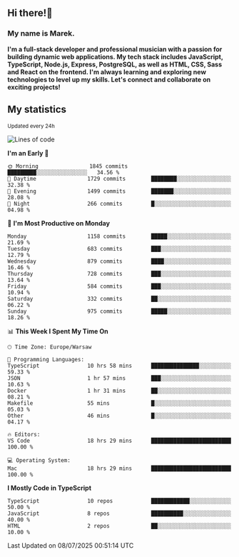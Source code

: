 ## Hi there!👋 ##
### My name is Marek. ###

**I'm a full-stack developer and professional musician with a passion for building dynamic web applications. My tech stack includes JavaScript, TypeScript, Node.js, Express, PostgreSQL, as well as HTML, CSS, Sass and React on the frontend. I'm always learning and exploring new technologies to level up my skills. Let's connect and collaborate on exciting projects!**

## My statistics ##
<sub>Updated every 24h</sub>
<!--START_SECTION:waka-->
![Lines of code](https://img.shields.io/badge/From%20Hello%20World%20I%27ve%20Written-640.2%20thousand%20lines%20of%20code-blue)

**I'm an Early 🐤** 

```text
🌞 Morning                1845 commits        █████████░░░░░░░░░░░░░░░░   34.56 % 
🌆 Daytime                1729 commits        ████████░░░░░░░░░░░░░░░░░   32.38 % 
🌃 Evening                1499 commits        ███████░░░░░░░░░░░░░░░░░░   28.08 % 
🌙 Night                  266 commits         █░░░░░░░░░░░░░░░░░░░░░░░░   04.98 % 
```
📅 **I'm Most Productive on Monday** 

```text
Monday                   1158 commits        █████░░░░░░░░░░░░░░░░░░░░   21.69 % 
Tuesday                  683 commits         ███░░░░░░░░░░░░░░░░░░░░░░   12.79 % 
Wednesday                879 commits         ████░░░░░░░░░░░░░░░░░░░░░   16.46 % 
Thursday                 728 commits         ███░░░░░░░░░░░░░░░░░░░░░░   13.64 % 
Friday                   584 commits         ███░░░░░░░░░░░░░░░░░░░░░░   10.94 % 
Saturday                 332 commits         ██░░░░░░░░░░░░░░░░░░░░░░░   06.22 % 
Sunday                   975 commits         █████░░░░░░░░░░░░░░░░░░░░   18.26 % 
```


📊 **This Week I Spent My Time On** 

```text
🕑︎ Time Zone: Europe/Warsaw

💬 Programming Languages: 
TypeScript               10 hrs 58 mins      ███████████████░░░░░░░░░░   59.33 % 
JSON                     1 hr 57 mins        ███░░░░░░░░░░░░░░░░░░░░░░   10.63 % 
Docker                   1 hr 31 mins        ██░░░░░░░░░░░░░░░░░░░░░░░   08.21 % 
Makefile                 55 mins             █░░░░░░░░░░░░░░░░░░░░░░░░   05.03 % 
Other                    46 mins             █░░░░░░░░░░░░░░░░░░░░░░░░   04.17 % 

🔥 Editors: 
VS Code                  18 hrs 29 mins      █████████████████████████   100.00 % 

💻 Operating System: 
Mac                      18 hrs 29 mins      █████████████████████████   100.00 % 
```

**I Mostly Code in TypeScript** 

```text
TypeScript               10 repos            ████████████░░░░░░░░░░░░░   50.00 % 
JavaScript               8 repos             ██████████░░░░░░░░░░░░░░░   40.00 % 
HTML                     2 repos             ██░░░░░░░░░░░░░░░░░░░░░░░   10.00 % 
```




 Last Updated on 08/07/2025 00:51:14 UTC
<!--END_SECTION:waka-->

<!--
**MarekSax/MarekSax** is a ✨ _special_ ✨ repository because its `README.md` (this file) appears on your GitHub profile.

Here are some ideas to get you started:

- 🔭 I’m currently working on ...
- 🌱 I’m currently learning ...
- 👯 I’m looking to collaborate on ...
- 🤔 I’m looking for help with ...
- 💬 Ask me about ...
- 📫 How to reach me: ...
- 😄 Pronouns: ...
- ⚡ Fun fact: ...
-->
